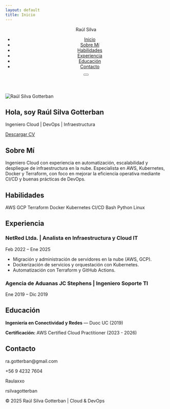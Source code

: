 ```yaml
---
layout: default
title: Inicio
---
```

<!-- Navbar -->
<header>
  <nav class="navbar">
    <div class="logo">Raúl Silva</div>
    <ul class="nav-links" id="nav-links">
      <li><a href="#inicio">Inicio</a></li>
      <li><a href="#sobre-mi">Sobre Mí</a></li>
      <li><a href="#habilidades">Habilidades</a></li>
      <li><a href="#experiencia">Experiencia</a></li>
      <li><a href="#educacion">Educación</a></li>
      <li><a href="#contacto">Contacto</a></li>
    </ul>
    <div class="menu-toggle" id="menu-toggle">
      <i class="fa-solid fa-bars"></i>
    </div>
    <button class="dark-mode-toggle" id="darkModeToggle">
      <i class="fa-solid fa-moon"></i>
    </button>
  </nav>
</header>

<!-- Hero -->
<section id="inicio" class="hero">
  <div class="hero-text">
    <div class="profile-pic">
      <img src="yolentes.png" alt="Raúl Silva Gotterban">
    </div>
    <h1>Hola, soy <span>Raúl Silva Gotterban</span></h1>
    <p>Ingeniero Cloud | DevOps | Infraestructura</p>
    <a href="/assets/RaulSilvaCV2025.pdf" class="btn" download>
      <i class="fa-solid fa-download"></i> Descargar CV
    </a>
  </div>
</section>

<!-- Sobre Mí -->
<section id="sobre-mi" class="section">
  <h2>Sobre Mí</h2>
  <p>
    Ingeniero Cloud con experiencia en automatización, escalabilidad y despliegue de infraestructura en la nube.
    Especialista en AWS, Kubernetes, Docker y Terraform, con foco en mejorar la eficiencia operativa mediante CI/CD y buenas prácticas de DevOps.
  </p>
</section>

<!-- Habilidades -->
<section id="habilidades" class="section bg-light">
  <h2>Habilidades</h2>
  <div class="skills">
    <span>AWS</span>
    <span>GCP</span>
    <span>Terraform</span>
    <span>Docker</span>
    <span>Kubernetes</span>
    <span>CI/CD</span>
    <span>Bash</span>
    <span>Python</span>
    <span>Linux</span>
  </div>
</section>

<!-- Experiencia -->
<section id="experiencia" class="section">
  <h2>Experiencia</h2>
  <div class="timeline">
    <div class="job">
      <h3>NetRed Ltda. | Analista en Infraestructura y Cloud IT</h3>
      <p><i class="fa-solid fa-calendar"></i> Feb 2022 – Ene 2025</p>
      <ul>
        <li>Migración y administración de servidores en la nube (AWS, GCP).</li>
        <li>Dockerización de servicios y orquestación con Kubernetes.</li>
        <li>Automatización con Terraform y GitHub Actions.</li>
      </ul>
    </div>
    <div class="job">
      <h3>Agencia de Aduanas JC Stephens | Ingeniero Soporte TI</h3>
      <p><i class="fa-solid fa-calendar"></i> Ene 2019 – Dic 2019</p>
    </div>
  </div>
</section>

<!-- Educación -->
<section id="educacion" class="section bg-light">
  <h2>Educación</h2>
  <p><strong>Ingeniería en Conectividad y Redes</strong> — Duoc UC (2019)</p>
  <p><strong>Certificación:</strong> AWS Certified Cloud Practitioner (2023 - 2026)</p>
</section>

<!-- Contacto -->
<section id="contacto" class="section">
  <h2>Contacto</h2>
  <p><i class="fa-solid fa-envelope"></i> ra.gotterban@gmail.com</p>
  <p><i class="fa-solid fa-phone"></i> +56 9 4232 7604</p>
  <p><i class="fa-brands fa-github"></i> Raulaxxo</p>
  <p><i class="fa-brands fa-linkedin"></i> rsilvagotterban</p>
</section>

<!-- Footer -->
<footer>
  <p>© 2025 Raúl Silva Gotterban | Cloud & DevOps</p>
</footer>
